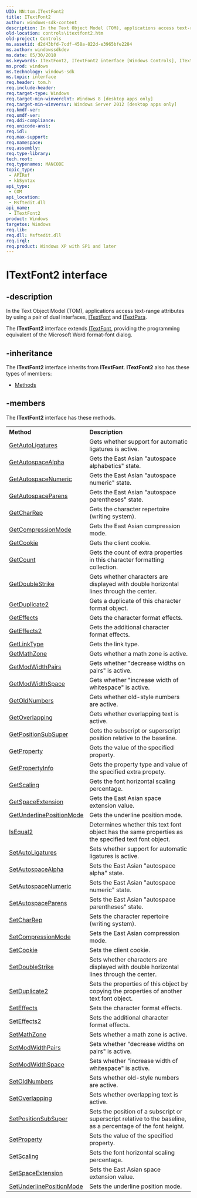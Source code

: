```yaml
---
UID: NN:tom.ITextFont2
title: ITextFont2
author: windows-sdk-content
description: In the Text Object Model (TOM), applications access text-range attributes by using a pair of dual interfaces, ITextFont and ITextPara.
old-location: controls\itextfont2.htm
old-project: Controls
ms.assetid: d2d43bfd-7cdf-458a-822d-e3965bfe2284
ms.author: windowssdkdev
ms.date: 05/30/2018
ms.keywords: ITextFont2, ITextFont2 interface [Windows Controls], ITextFont2 interface [Windows Controls],described, controls.itextfont2, tom/ITextFont2
ms.prod: windows
ms.technology: windows-sdk
ms.topic: interface
req.header: tom.h
req.include-header: 
req.target-type: Windows
req.target-min-winverclnt: Windows 8 [desktop apps only]
req.target-min-winversvr: Windows Server 2012 [desktop apps only]
req.kmdf-ver: 
req.umdf-ver: 
req.ddi-compliance: 
req.unicode-ansi: 
req.idl: 
req.max-support: 
req.namespace: 
req.assembly: 
req.type-library: 
tech.root: 
req.typenames: MANCODE
topic_type:
 - APIRef
 - kbSyntax
api_type:
 - COM
api_location:
 - Msftedit.dll
api_name:
 - ITextFont2
product: Windows
targetos: Windows
req.lib: 
req.dll: Msftedit.dll
req.irql: 
req.product: Windows XP with SP1 and later
---
```


# ITextFont2 interface


## -description


In the Text Object Model (TOM), applications access text-range attributes by using a pair of dual interfaces, <a href="https://msdn.microsoft.com/e8e3ba98-808b-49c5-8764-96484fa33a6e">ITextFont</a> and <a href="https://msdn.microsoft.com/151d66eb-1bfd-4800-be45-5942ef11d0b8">ITextPara</a>.

The <b>ITextFont2</b> interface extends <a href="https://msdn.microsoft.com/e8e3ba98-808b-49c5-8764-96484fa33a6e">ITextFont</a>, providing the programming equivalent of the Microsoft Word format-font dialog.


## -inheritance

The <b xmlns:loc="http://microsoft.com/wdcml/l10n">ITextFont2</b> interface inherits from <b>ITextFont</b>. <b>ITextFont2</b> also has these types of members:
<ul>
<li><a href="https://docs.microsoft.com/">Methods</a></li>
</ul>

## -members

The <b>ITextFont2</b> interface has these methods.
<table class="members" id="memberListMethods">
<tr>
<th align="left" width="37%">Method</th>
<th align="left" width="63%">Description</th>
</tr>
<tr data="declared;">
<td align="left" width="37%">
<a href="https://msdn.microsoft.com/f8209c34-139c-45e6-b110-f6d3d76f5575">GetAutoLigatures</a>
</td>
<td align="left" width="63%">
Gets whether support for automatic ligatures is active.

</td>
</tr>
<tr data="declared;">
<td align="left" width="37%">
<a href="https://msdn.microsoft.com/3f2070e9-2909-4642-ade2-54ef9af9cfc8">GetAutospaceAlpha</a>
</td>
<td align="left" width="63%">
Gets the East Asian "autospace alphabetics" state.

</td>
</tr>
<tr data="declared;">
<td align="left" width="37%">
<a href="https://msdn.microsoft.com/448a461b-779a-457e-8206-2055a73c9b45">GetAutospaceNumeric</a>
</td>
<td align="left" width="63%">
Gets the East Asian "autospace numeric" state.

</td>
</tr>
<tr data="declared;">
<td align="left" width="37%">
<a href="https://msdn.microsoft.com/fce60349-cded-4cab-b2e5-4fad02d11195">GetAutospaceParens</a>
</td>
<td align="left" width="63%">
Gets the East Asian "autospace parentheses" state.

</td>
</tr>
<tr data="declared;">
<td align="left" width="37%">
<a href="https://msdn.microsoft.com/250b9fe9-8f63-4f6f-9b14-d6fdac3580b0">GetCharRep</a>
</td>
<td align="left" width="63%">
Gets the character repertoire (writing system).

</td>
</tr>
<tr data="declared;">
<td align="left" width="37%">
<a href="https://msdn.microsoft.com/3fefba0c-54a3-4013-8922-ba556ef785a6">GetCompressionMode</a>
</td>
<td align="left" width="63%">
Gets the East Asian compression mode.

</td>
</tr>
<tr data="declared;">
<td align="left" width="37%">
<a href="https://msdn.microsoft.com/f3e36338-8c88-4aaf-bbd0-c07a2228cb23">GetCookie</a>
</td>
<td align="left" width="63%">
Gets the client cookie.

</td>
</tr>
<tr data="declared;">
<td align="left" width="37%">
<a href="https://msdn.microsoft.com/library/windows/hardware/ff597609">GetCount</a>
</td>
<td align="left" width="63%">
Gets the count of extra properties in this character formatting collection.

</td>
</tr>
<tr data="declared;">
<td align="left" width="37%">
<a href="https://msdn.microsoft.com/9e599c29-4b47-4043-b9c7-75a736ca64fa">GetDoubleStrike</a>
</td>
<td align="left" width="63%">
Gets whether characters are displayed with double horizontal lines through the center.

</td>
</tr>
<tr data="declared;">
<td align="left" width="37%">
<a href="https://msdn.microsoft.com/dc6b979b-f837-4945-a35d-c5585d703bd1">GetDuplicate2</a>
</td>
<td align="left" width="63%">
Gets a duplicate of this character format object.

</td>
</tr>
<tr data="declared;">
<td align="left" width="37%">
<a href="https://msdn.microsoft.com/a182df7e-2024-48fc-9767-7110ffff0b4c">GetEffects</a>
</td>
<td align="left" width="63%">
Gets the character format effects.

</td>
</tr>
<tr data="declared;">
<td align="left" width="37%">
<a href="https://msdn.microsoft.com/6b28c995-33dd-4f5b-ac89-eec367e0a4d5">GetEffects2</a>
</td>
<td align="left" width="63%">
Gets the additional character format effects.

</td>
</tr>
<tr data="declared;">
<td align="left" width="37%">
<a href="https://msdn.microsoft.com/5405b2ce-52c9-4630-a091-3221820a4e0b">GetLinkType</a>
</td>
<td align="left" width="63%">
Gets the link type.

</td>
</tr>
<tr data="declared;">
<td align="left" width="37%">
<a href="https://msdn.microsoft.com/4da4d6d1-16e0-4891-9a60-c1330345e45a">GetMathZone</a>
</td>
<td align="left" width="63%">
Gets whether a math zone is active.

</td>
</tr>
<tr data="declared;">
<td align="left" width="37%">
<a href="https://msdn.microsoft.com/8fcbc781-42da-46aa-b231-3a8246eccd36">GetModWidthPairs</a>
</td>
<td align="left" width="63%">
Gets whether "decrease widths on pairs" is active.

</td>
</tr>
<tr data="declared;">
<td align="left" width="37%">
<a href="https://msdn.microsoft.com/6ce6250f-94e6-4a20-89cd-f3e9a83a9408">GetModWidthSpace</a>
</td>
<td align="left" width="63%">
Gets whether "increase width of whitespace" is active.

</td>
</tr>
<tr data="declared;">
<td align="left" width="37%">
<a href="https://msdn.microsoft.com/8e800840-5ca2-4fbf-94c2-d51aa73bf188">GetOldNumbers</a>
</td>
<td align="left" width="63%">
Gets whether old-style numbers are active.

</td>
</tr>
<tr data="declared;">
<td align="left" width="37%">
<a href="https://msdn.microsoft.com/26937777-a44b-4196-aa6b-f35787f934a9">GetOverlapping</a>
</td>
<td align="left" width="63%">
Gets whether overlapping text is active.

</td>
</tr>
<tr data="declared;">
<td align="left" width="37%">
<a href="https://msdn.microsoft.com/c7e53a94-b218-47d1-b366-3bbf7779516e">GetPositionSubSuper</a>
</td>
<td align="left" width="63%">
Gets the subscript or superscript position relative to the baseline.

</td>
</tr>
<tr data="declared;">
<td align="left" width="37%">
<a href="https://msdn.microsoft.com/1894788a-5612-43a2-af77-131d02fe1261">GetProperty</a>
</td>
<td align="left" width="63%">
Gets the value of the specified property.

</td>
</tr>
<tr data="declared;">
<td align="left" width="37%">
<a href="https://msdn.microsoft.com/bea8f6da-f781-430f-b1cd-c28e11cc61bb">GetPropertyInfo</a>
</td>
<td align="left" width="63%">
Gets the property type and value of the specified extra propety.

</td>
</tr>
<tr data="declared;">
<td align="left" width="37%">
<a href="https://msdn.microsoft.com/4508d079-6f75-4842-a7e6-c2b9a99c826c">GetScaling</a>
</td>
<td align="left" width="63%">
Gets the font horizontal scaling percentage.

</td>
</tr>
<tr data="declared;">
<td align="left" width="37%">
<a href="https://msdn.microsoft.com/36623ab5-3584-49c7-aeba-c34cfc8053e6">GetSpaceExtension</a>
</td>
<td align="left" width="63%">
Gets the East Asian space extension value.

</td>
</tr>
<tr data="declared;">
<td align="left" width="37%">
<a href="https://msdn.microsoft.com/cd7a45be-05b0-4a43-90c8-0fd8393794c0">GetUnderlinePositionMode</a>
</td>
<td align="left" width="63%">
Gets the underline position mode.

</td>
</tr>
<tr data="declared;">
<td align="left" width="37%">
<a href="https://msdn.microsoft.com/c423bbdb-a108-4f29-8dc4-3dd35849f39a">IsEqual2</a>
</td>
<td align="left" width="63%">
Determines whether this text font object has the same properties as the specified text font object.

</td>
</tr>
<tr data="declared;">
<td align="left" width="37%">
<a href="https://msdn.microsoft.com/f40fecfe-3c3b-46f0-9edf-ba48236e50e7">SetAutoLigatures</a>
</td>
<td align="left" width="63%">
Sets whether support for automatic ligatures is active.

</td>
</tr>
<tr data="declared;">
<td align="left" width="37%">
<a href="https://msdn.microsoft.com/8a01677d-74c6-437b-8ee9-350c891c6c3f">SetAutospaceAlpha</a>
</td>
<td align="left" width="63%">
Sets the East Asian "autospace alpha" state.

</td>
</tr>
<tr data="declared;">
<td align="left" width="37%">
<a href="https://msdn.microsoft.com/7fd911c2-a765-4bbc-a14c-15665d5a4a16">SetAutospaceNumeric</a>
</td>
<td align="left" width="63%">
Sets the East Asian "autospace numeric" state.

</td>
</tr>
<tr data="declared;">
<td align="left" width="37%">
<a href="https://msdn.microsoft.com/9a9290e0-221e-454a-af9c-9d1bf5d37b5e">SetAutospaceParens</a>
</td>
<td align="left" width="63%">
Sets the East Asian "autospace parentheses" state.

</td>
</tr>
<tr data="declared;">
<td align="left" width="37%">
<a href="https://msdn.microsoft.com/6c57b5e5-a5c7-416a-851c-fc8ef16b5a9a">SetCharRep</a>
</td>
<td align="left" width="63%">
Sets the character repertoire (writing system).

</td>
</tr>
<tr data="declared;">
<td align="left" width="37%">
<a href="https://msdn.microsoft.com/834bb793-b4a8-40b6-b210-05d17332ddb8">SetCompressionMode</a>
</td>
<td align="left" width="63%">
Sets the East Asian compression mode.

</td>
</tr>
<tr data="declared;">
<td align="left" width="37%">
<a href="https://msdn.microsoft.com/d1b4c7a8-ba4c-482f-8431-14d45474ccc0">SetCookie</a>
</td>
<td align="left" width="63%">
Sets the client cookie.

</td>
</tr>
<tr data="declared;">
<td align="left" width="37%">
<a href="https://msdn.microsoft.com/bed8ce93-5c3a-43ee-b9c7-c1fd42481bbd">SetDoubleStrike</a>
</td>
<td align="left" width="63%">
Sets whether characters are displayed with double horizontal lines through the center.

</td>
</tr>
<tr data="declared;">
<td align="left" width="37%">
<a href="https://msdn.microsoft.com/aaaafed9-be20-40a2-beed-09703970452f">SetDuplicate2</a>
</td>
<td align="left" width="63%">
Sets the properties of this object by copying the properties of another text font object.

</td>
</tr>
<tr data="declared;">
<td align="left" width="37%">
<a href="https://msdn.microsoft.com/edfc882e-6f76-498f-ae3f-4978ea728d1b">SetEffects</a>
</td>
<td align="left" width="63%">
Sets the character format effects. 

</td>
</tr>
<tr data="declared;">
<td align="left" width="37%">
<a href="https://msdn.microsoft.com/fb4bfbe3-1e66-41ed-92e6-8d4f3877bdf0">SetEffects2</a>
</td>
<td align="left" width="63%">
Sets the additional character format effects. 

</td>
</tr>
<tr data="declared;">
<td align="left" width="37%">
<a href="https://msdn.microsoft.com/4e43d51a-3001-4611-8aa1-fcf8cc2655fc">SetMathZone</a>
</td>
<td align="left" width="63%">
Sets whether a math zone is active.

</td>
</tr>
<tr data="declared;">
<td align="left" width="37%">
<a href="https://msdn.microsoft.com/60117c84-18f9-49db-8d13-b55576874d2b">SetModWidthPairs</a>
</td>
<td align="left" width="63%">
Sets whether "decrease widths on pairs" is active.

</td>
</tr>
<tr data="declared;">
<td align="left" width="37%">
<a href="https://msdn.microsoft.com/df3ea127-1f47-4173-ad2c-0a7af4c8454c">SetModWidthSpace</a>
</td>
<td align="left" width="63%">
Sets whether "increase width of whitespace" is active.

</td>
</tr>
<tr data="declared;">
<td align="left" width="37%">
<a href="https://msdn.microsoft.com/f510781e-ede9-41dc-ae69-3b0ca52a6773">SetOldNumbers</a>
</td>
<td align="left" width="63%">
Sets whether old-style numbers are active.

</td>
</tr>
<tr data="declared;">
<td align="left" width="37%">
<a href="https://msdn.microsoft.com/40addd31-5c0e-45bd-a649-c65973ae8340">SetOverlapping</a>
</td>
<td align="left" width="63%">
Sets whether overlapping text is active.

</td>
</tr>
<tr data="declared;">
<td align="left" width="37%">
<a href="https://msdn.microsoft.com/3f78a91b-17a3-48ff-9ca0-1eb4f9c95be4">SetPositionSubSuper</a>
</td>
<td align="left" width="63%">
Sets the position of a subscript or superscript relative to the baseline, as a percentage of the font height.

</td>
</tr>
<tr data="declared;">
<td align="left" width="37%">
<a href="https://msdn.microsoft.com/c4d35fed-9bf5-431e-96c9-b1d51d51703a">SetProperty</a>
</td>
<td align="left" width="63%">
Sets the value of the specified property.

</td>
</tr>
<tr data="declared;">
<td align="left" width="37%">
<a href="https://msdn.microsoft.com/b5f26c0a-a1bd-4be8-84b8-92a6d0cfafdb">SetScaling</a>
</td>
<td align="left" width="63%">
Sets the font horizontal scaling percentage.

</td>
</tr>
<tr data="declared;">
<td align="left" width="37%">
<a href="https://msdn.microsoft.com/7388f414-f361-40e4-8a64-fc0643777f33">SetSpaceExtension</a>
</td>
<td align="left" width="63%">
Sets the East Asian space extension value.

</td>
</tr>
<tr data="declared;">
<td align="left" width="37%">
<a href="https://msdn.microsoft.com/31dff2d0-7165-42f0-b3d0-9cb679c738c3">SetUnderlinePositionMode</a>
</td>
<td align="left" width="63%">
Sets the underline position mode.

</td>
</tr>
</table> 

